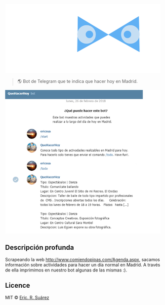 ![TBOT](/public/second.PNG)
> :earth_americas: Bot de Telegram que te indica que hacer hoy en Madrid.

![TBOT](/public/bot.PNG)



## Descripción profunda

Scrapeando la web http://www.comiendopipas.com/Agenda.aspx, sacamos información sobre actividades para hacer un día normal en Madrid. A través de ella imprimimos en nuestro bot algunas de las mismas :).


## Licence


MIT © [Eric. R. Suárez](https://ericsuarez.github.io/)


